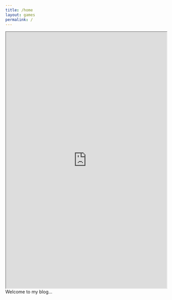 ```yaml
---
title: /home
layout: games
permalink: /
---
```


<!-- <img src="favicon.ico"> -->
<iframe src="https://editor.p5js.org/Plotkine/present/kmFef9ExW" width="100%" height="800px" frameBorder="10" title="snake"></iframe>
<br>
Welcome to my blog...
